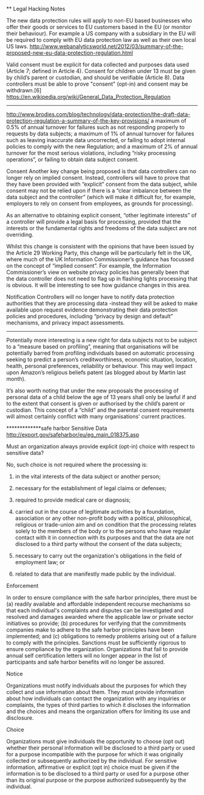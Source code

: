 ** Legal Hacking Notes


The new data protection rules will apply to non-EU based businesses who offer their goods or services to EU customers based in the EU (or monitor their behaviour). For example a US company with a subsidiary in the EU will be required to comply with EU data protection law as well as their own local US laws.
http://www.webanalyticsworld.net/2012/03/summary-of-the-proposed-new-eu-data-protection-regulation.html

Valid consent must be explicit for data collected and purposes data used (Article 7; defined in Article 4). Consent for children under 13 must be given by child’s parent or custodian, and should be verifiable (Article 8). Data controllers must be able to prove "consent" (opt-in) and consent may be withdrawn.[6]
https://en.wikipedia.org/wiki/General_Data_Protection_Regulation

*********
http://www.brodies.com/blog/technology/data-protection/the-draft-data-protection-regulation-a-summary-of-the-key-provisions/
    a maximum of 0.5% of annual turnover for failures such as not responding properly to requests by data subjects;
    a maximum of 1% of annual turnover for failures such as leaving inaccurate data uncorrected, or failing to adopt internal policies to comply with the new Regulation; and
    a maximum of 2% of annual turnover for the most serious violations, including “risky processing operations”, or failing to obtain data subject consent.

Consent
Another key change being proposed is that data controllers can no longer rely on implied consent. Instead, controllers will have to prove that they have been provided with “explicit” consent from the data subject, while consent may not be relied upon if there is a “clear imbalance between the data subject and the controller” (which will make it difficult for, for example, employers to rely on consent from employees, as grounds for processing).

As an alternative to obtaining explicit consent, “other legitimate interests” of a controller will provide a legal basis for processing, provided that the interests or the fundamental rights and freedoms of the data subject are not overriding.

Whilst this change is consistent with the opinions that have been issued by the Article 29 Working Party, this change will be particularly felt in the UK, where much of the UK Information Commissioner’s guidance has focussed on the concept of “implied consent”. For example, the Information Commissioner’s view on website privacy policies has generally been that the data controller does not need to flag up in flashing lights processing that is obvious. It will be interesting to see how guidance changes in this area. 

Notification
Controllers will no longer have to notify data protection authorities that they are processing data -instead they will be asked to make available upon request evidence demonstrating their data protection policies and procedures, including “privacy by design and default” mechanisms, and privacy impact assessments. 

***
Potentially more interesting is a new right for data subjects not to be subject to a “measure based on profiling”, meaning that organisations will be potentially barred from profiling individuals based on automatic processing seeking to predict a person’s creditworthiness, economic situation, location, health, personal preferences, reliability or behaviour. This may well impact upon Amazon’s religious beliefs patent (as blogged about by Martin last month).

It’s also worth noting that under the new proposals the processing of personal data of a child below the age of 13 years shall only be lawful if and to the extent that consent is given or authorised by the child’s parent or custodian. This concept of a “child” and the parental consent requirements will almost certainly conflict with many organisations’ current practices.

*************safe harbor 
Sensitive Data
http://export.gov/safeharbor/eu/eg_main_018375.asp

Must an organization always provide explicit (opt-in) choice with respect to sensitive data?

No, such choice is not required where the processing is:

1. in the vital interests of the data subject or another person;

2. necessary for the establishment of legal claims or defenses;

3. required to provide medical care or diagnosis;

4. carried out in the course of legitimate activities by a foundation, association or any other non-profit body with a political, philosophical, religious or trade-union aim and on condition that the processing relates solely to the members of the body or to the persons who have regular contact with it in connection with its purposes and that the data are not disclosed to a third party without the consent of the data subjects;

5. necessary to carry out the organization's obligations in the field of employment law; or

6. related to data that are manifestly made public by the individual. 

Enforcement

In order to ensure compliance with the safe harbor principles, there must be (a) readily available and affordable independent recourse mechanisms so that each individual's complaints and disputes can be investigated and resolved and damages awarded where the applicable law or private sector initiatives so provide; (b) procedures for verifying that the commitments companies make to adhere to the safe harbor principles have been implemented; and (c) obligations to remedy problems arising out of a failure to comply with the principles. Sanctions must be sufficiently rigorous to ensure compliance by the organization. Organizations that fail to provide annual self certification letters will no longer appear in the list of participants and safe harbor benefits will no longer be assured.

Notice

Organizations must notify individuals about the purposes for which they collect and use information about them. They must provide information about how individuals can contact the organization with any inquiries or complaints, the types of third parties to which it discloses the information and the choices and means the organization offers for limiting its use and disclosure.

Choice

Organizations must give individuals the opportunity to choose (opt out) whether their personal information will be disclosed to a third party or used for a purpose incompatible with the purpose for which it was originally collected or subsequently authorized by the individual. For sensitive information, affirmative or explicit (opt in) choice must be given if the information is to be disclosed to a third party or used for a purpose other than its original purpose or the purpose authorized subsequently by the individual.
